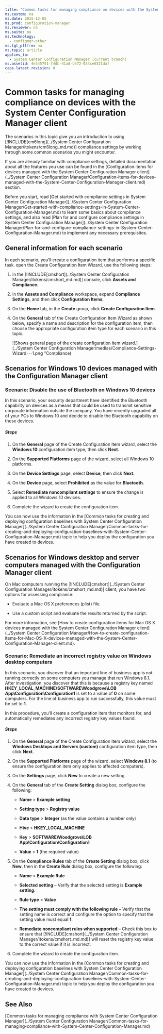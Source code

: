 ```yaml
---
title: "Common tasks for managing compliance on devices with the System Center Configuration Manager client"
ms.custom: na
ms.date: 2015-12-08
ms.prod: configuration-manager
ms.reviewer: na
ms.suite: na
ms.technology: 
  - configmgr-other
ms.tgt_pltfrm: na
ms.topic: article
applies_to: 
  - System Center Configuration Manager (current branch)
ms.assetid: 4e345791-74db-41ad-b472-024ce6521daf
caps.latest.revision: 8
---
```

# Common tasks for managing compliance on devices with the System Center Configuration Manager client
The scenarios in this topic give you an introduction to using [!INCLUDE[cm6long](../System Center Configuration Manager/itokens/cm6long_md.md)] compliance settings by working through some common scenarios you might encounter.  
  
 If you are already familiar with compliance settings, detailed documentation about all the features you use can be found in the [Configuration items for devices managed with the System Center Configuration Manager client](../System Center Configuration Manager/Configuration-items-for-devices-managed-with-the-System-Center-Configuration-Manager-client.md) section.  
  
 Before you start, read [Get started with compliance settings in System Center Configuration Manager](../System Center Configuration Manager/Get-started-with-compliance-settings-in-System-Center-Configuration-Manager.md) to learn some basics about compliance settings, and also read [Plan for and configure compliance settings in System Center Configuration Manager](../System Center Configuration Manager/Plan-for-and-configure-compliance-settings-in-System-Center-Configuration-Manager.md) to implement any necessary prerequisites.  
  
## General information for each scenario  
 In each scenario, you'll create a configuration item that performs a specific task. open the Create Configuration Item Wizard, use the following steps:  
  
1.  In the [!INCLUDE[cmshort](../System Center Configuration Manager/itokens/cmshort_md.md)] console, click **Assets and Compliance**.  
  
2.  In the **Assets and Compliance** workspace, expand **Compliance Settings**, and then click **Configuration Items**.  
  
3.  On the **Home** tab, in the **Create** group, click **Create Configuration Item**.  
  
4.  On the **General** tab of the Create Configuration Item Wizard as shown below, specify a name and description for the configuration item, then choose the appropriate configuration item type for each scenario in this topic.  
  
     ![Shows general page of the create configuration item wizard.](../System Center Configuration Manager/medias/Compliance-Settings-Wizard---1.png "Compliance)  
  
## Scenarios for Windows 10 devices managed with the Configuration Manager client  
  
### Scenario: Disable the use of Bluetooth on Windows 10 devices  
 In this scenario, your security department have identified the Bluetooth capability on devices as a means that could be used to transmit sensitive corporate information outside the company. You have recently upgraded all of your PCs to Windows 10 and decide to disable the Bluetooth capability on these devices.  
  
##### Steps  
  
1.  On the **General** page of the Create Configuration Item wizard, select the **Windows 10** configuration item type, then click **Next**.  
  
2.  On the **Supported Platforms** page of the wizard, select all Windows 10 platforms.  
  
3.  On the **Device Settings** page, select **Device**, then click **Next**.  
  
4.  On the **Device** page, select **Prohibited** as the value for **Bluetooth**.  
  
5.  Select **Remediate noncompliant settings** to ensure the change is applied to all Windows 10 devices.  
  
6.  Complete the wizard to create the configuration item.  
  
 You can now use the information in the [Common tasks for creating and deploying configuration baselines with System Center Configuration Manager](../System Center Configuration Manager/Common-tasks-for-creating-and-deploying-configuration-baselines-with-System-Center-Configuration-Manager.md) topic to help you deploy the configuration you have created to devices.  
  
## Scenarios for Windows desktop and server computers managed with the Configuration Manager client  
 On Mac computers running the [!INCLUDE[cmshort](../System Center Configuration Manager/itokens/cmshort_md.md)] client, you have two options for assessing compliance:  
  
-   Evaluate a Mac OS X preferences (plist) file.  
  
-   Use a custom script and evaluate the results returned by the script.  
  
 For more information, see [How to create configuration items for Mac OS X devices managed with the System Center Configuration Manager client](../System Center Configuration Manager/How-to-create-configuration-items-for-Mac-OS-X-devices-managed-with-the-System-Center-Configuration-Manager-client.md).  
  
### Scenario: Remediate an incorrect registry value on Windows desktop computers  
 In this scenario, you discover that an important line of business app is not running correctly on some computers you manage that run Windows 8.1. After investigation, you discover that this is because a registry key named **HKEY_LOCAL_MACHINE\SOFTWARE\Woodgrove\LOB App\Configuration\Configuration1** is set to a value of **0** on some computers. For the line of business app to run successfully, this value must be set to **1**.  
  
 In this procedure, you'll create a configuration item that monitors for, and automatically remediates any incorrect registry key values found.  
  
##### Steps  
  
1.  On the **General** page of the Create Configuration Item wizard, select the **Windows Desktops and Servers (custom)** configuration item type, then click **Next**.  
  
2.  On the **Supported Platforms** page of the wizard, select **Windows 8.1** (to ensure the configuration item only applies to affected computers).  
  
3.  On the **Settings** page, click **New** to create a new setting.  
  
4.  On the **General** tab of the **Create Setting** dialog box, configure the following:  
  
    -   **Name** > **Example setting**  
  
    -   **Setting type** > **Registry value**  
  
    -   **Data type** > **Integer** (as the value contains a number only)  
  
    -   **Hive** > **HKEY_LOCAL_MACHINE**  
  
    -   **Key** > **SOFTWARE\Woodgrove\LOB App\Configuration\Configuration1**  
  
    -   **Value** > **1** (the required value)  
  
5.  On the **Compliance Rules** tab of the **Create Setting** dialog box, click **New**, then in the **Create Rule** dialog box, configure the following:  
  
    -   **Name** > **Example Rule**  
  
    -   **Selected setting** – Verify that the selected setting is **Example setting**.  
  
    -   **Rule type** > **Value**  
  
    -   **The setting must comply with the following rule** – Verify that the setting name is correct and configure the option to specify that the setting value must equal **1**.  
  
    -   **Remediate noncompliant rules when supported** – Check this box to ensure that [!INCLUDE[cmshort](../System Center Configuration Manager/itokens/cmshort_md.md)] will reset the registry key value to the correct value if it is incorrect.  
  
6.  Complete the wizard to create the configuration item.  
  
 You can now use the information in the [Common tasks for creating and deploying configuration baselines with System Center Configuration Manager](../System Center Configuration Manager/Common-tasks-for-creating-and-deploying-configuration-baselines-with-System-Center-Configuration-Manager.md) topic to help you deploy the configuration you have created to devices.  
  
## See Also  
 [Common tasks for managing compliance with System Center Configuration Manager](../System Center Configuration Manager/Common-tasks-for-managing-compliance-with-System-Center-Configuration-Manager.md)
